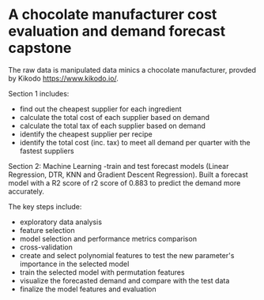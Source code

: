 # A chocolate manufacturer cost evaluation and demand forecast capstone 

The raw data is manipulated data minics a chocolate manufacturer, provded by Kikodo https://www.kikodo.io/. 

Section 1 includes: 
- find out the cheapest supplier for each ingredient 
- calculate the total cost of each supplier based on demand 
- calculate the total tax of each supplier based on demand 
- identify the cheapest supplier per recipe 
- identify the total cost (inc. tax) to meet all demand per quarter with the fastest suppliers

Section 2: Machine Learning -train and test forecast models (Linear Regression, DTR, KNN and Gradient Descent Regression). Built a forecast model with a R2 score of r2 score of 0.883 to predict the demand more accurately. 

The key steps include: 
- exploratory data analysis
- feature selection
- model selection and performance metrics comparison 
- cross-validation 
- create and select polynomial features to test the new parameter's importance in the selected model 
- train the selected model with permutation features   
- visualize the forecasted demand and compare with the test data
- finalize the model features and evaluation 
